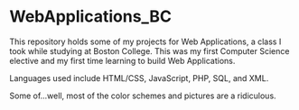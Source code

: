 # WebApplications_BC


This repository holds some of my projects for Web Applications, a class I took while studying at Boston College.  This was my first Computer Science elective and my first time learning to build Web Applications.

Languages used include HTML/CSS, JavaScript, PHP, SQL, and XML.

Some of...well, most of the color schemes and pictures are a ridiculous.

